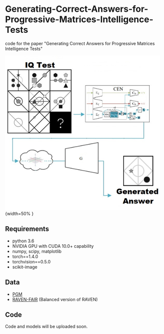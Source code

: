 # Generating-Correct-Answers-for-Progressive-Matrices-Intelligence-Tests
code for the paper "Generating Correct Answers for Progressive Matrices Intelligence Tests"

![pic](images/intro.jpg){width=50% }


## Requirements
* python 3.6
* NVIDIA GPU with CUDA 10.0+ capability
* numpy, scipy, matplotlib
* torch==1.4.0
* torchvision==0.5.0
* scikit-image


## Data
* [PGM](https://github.com/deepmind/abstract-reasoning-matrices)
* [RAVEN-FAIR](https://github.com/yanivbenny/RAVEN_FAIR) (Balanced version of RAVEN)


## Code
Code and models will be uploaded soon.
